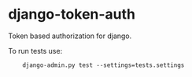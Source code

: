 django-token-auth
=================

Token based authorization for django.


To run tests use:
```
    django-admin.py test --settings=tests.settings
```